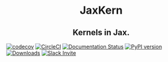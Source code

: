 <h1 align='center'>JaxKern</h1>
<h2 align='center'>Kernels in Jax.</h2>

[![codecov](https://codecov.io/gh/JaxGaussianProcesses/JaxKern/branch/main/graph/badge.svg?token=8WD7YYMPFS)](https://codecov.io/gh/JaxGaussianProcesses/JaxKern)
[![CircleCI](https://dl.circleci.com/status-badge/img/gh/JaxGaussianProcesses/JaxKern/tree/main.svg?style=svg)](https://dl.circleci.com/status-badge/redirect/gh/JaxGaussianProcesses/JaxKern/tree/main)
[![Documentation Status](https://readthedocs.org/projects/gpjax/badge/?version=latest)](https://gpjax.readthedocs.io/en/latest/?badge=latest)
[![PyPI version](https://badge.fury.io/py/jaxkern.svg)](https://badge.fury.io/py/jaxkern)
[![Downloads](https://pepy.tech/badge/jaxkern)](https://pepy.tech/project/jaxkern)
[![Slack Invite](https://img.shields.io/badge/Slack_Invite--blue?style=social&logo=slack)](https://join.slack.com/t/gpjax/shared_invite/zt-1da57pmjn-rdBCVg9kApirEEn2E5Q2Zw)